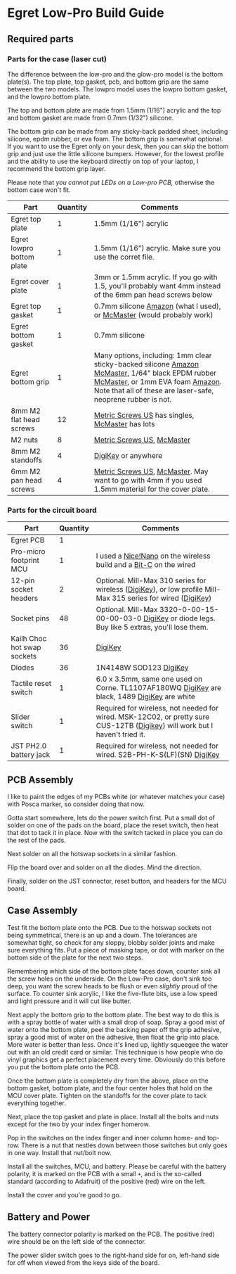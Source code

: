 # Egret Low-Pro Build Guide

## Required parts

### Parts for the case (laser cut)

The difference between the low-pro and the glow-pro model is the bottom plate(s). The top plate, top gasket, pcb, and bottom grip are the same between the two models. The lowpro model uses the lowpro bottom gasket, and the lowpro bottom plate.

The top and bottom plate are made from 1.5mm (1/16") acrylic and the top and bottom gasket are made from 0.7mm (1/32") silicone.

The bottom grip can be made from any sticky-back padded sheet, including silicone, epdm rubber, or eva foam. The bottom grip is somewhat optional. If you want to use the Egret only on your desk, then you can skip the bottom grip and just use the little silicone bumpers. However, for the lowest profile and the ability to use the keyboard directly on top of your laptop, I recommend the bottom grip layer.

Please note that *you cannot put LEDs on a Low-pro PCB,* otherwise the bottom case won't fit.

| Part                      | Quantity | Comments                                                     |
| ------------------------- | -------- | ------------------------------------------------------------ |
| Egret top plate           | 1        | 1.5mm (1/16") acrylic                                        |
| Egret lowpro bottom plate | 1        | 1.5mm (1/16") acrylic. Make sure you use the corret file.    |
| Egret cover plate         | 1        | 3mm or 1.5mm acrylic. If you go with 1.5, you'll probably want 4mm instead of the 6mm pan head screws below |
| Egret top gasket          | 1        | 0.7mm silicone [Amazon](https://www.amazon.com/gp/product/B088LKLSTG/) (what I used), or [McMaster](https://www.mcmaster.com/86465K21) (would probably work) |
| Egret bottom gasket       | 1        | 0.7mm silicone                                               |
| Egret bottom grip         | 1        | Many options, including: 1mm clear sticky-backed silicone [Amazon](https://www.amazon.com/dp/B01N311P9D) [McMaster](https://www.mcmaster.com/86465K34/), 1/64" black EPDM rubber [McMaster](https://www.mcmaster.com/8610K102), or 1mm EVA foam [Amazon](https://www.amazon.com/dp/B07T5L7756/). Note that all of these are laser-safe, neoprene rubber is not. |
| 8mm M2 flat head screws   | 12       | [Metric Screws US](https://www.metricscrews.us/index.php?main_page=product_info&cPath=98_5_30&products_id=53&zenid=ehth7nvdt09u23fh2sd1oqksk7) has singles, [McMaster](https://www.mcmaster.com/92010A004) has lots |
| M2 nuts                   | 8        | [Metric Screws US](https://www.metricscrews.us/index.php?main_page=product_info&cPath=81_89&products_id=271&zenid=ehth7nvdt09u23fh2sd1oqksk7), [McMaster](https://www.mcmaster.com/nuts/thread-size~m2/metric-18-8-stainless-steel-hex-nuts/) |
| 8mm M2 standoffs          | 4        | [DigiKey](https://www.digikey.com/en/products/detail/würth-elektronik/970080244/9488540) or anywhere |
| 6mm M2 pan head screws    | 4        | [Metric Screws US](https://www.metricscrews.us/index.php?main_page=product_info&cPath=98_5_28&products_id=45&zenid=ehth7nvdt09u23fh2sd1oqksk7), [McMaster](https://www.mcmaster.com/92000A013). May want to go with 4mm if you used 1.5mm material for the cover plate. |

### Parts for the circuit board

| Part                        | Quantity | Comments                                                     |
| --------------------------- | -------- | ------------------------------------------------------------ |
| Egret PCB                   | 1        |                                                              |
| Pro-micro footprint MCU     | 1        | I used a [Nice!Nano](https://nicekeyboards.com/nice-nano/) on the wireless build and a [Bit-C](https://nullbits.co/bit-c/) on the wired |
| 12-pin socket headers       | 2        | Optional. Mill-Max 310 series for wireless ([DigiKey](https://www.digikey.com/en/products/detail/mill-max-manufacturing-corp/310-43-112-41-001000/1212186?s=N4IgTCBcDaIMwEYAMBaALHFCFnQlSSyhIAugL5A)), or low profile Mill-Max 315 series for wired ([DigiKey](https://www.digikey.com/en/products/detail/mill-max-manufacturing-corp/315-43-112-41-003000/4455232?s=N4IgTCBcDaIMwEYCsBaALHFCFnQlADAXEQSALoC%2BQA)) |
| Socket pins                 | 48       | Optional. Mill-Max 3320-0-00-15-00-00-03-0 [DigiKey](https://www.digikey.com/en/products/detail/mill-max-manufacturing-corp/3320-0-00-15-00-00-03-0/4147392?s=N4IgTCBcDaIMxzABgLSqagjAVje9caAOgC4gC6AvkA) or diode legs. Buy like 5 extras, you'll lose them. |
| Kailh Choc hot swap sockets | 36       | [DigiKey](https://www.digikey.com/en/products/detail/adafruit-industries-llc/5118/14671678) |
| Diodes                      | 36       | 1N4148W SOD123 [DigiKey](https://www.digikey.com/en/products/detail/smc-diode-solutions/1N4148W/6022450) |
| Tactile reset switch        | 1        | 6.0 x 3.5mm, same one used on Corne. TL1107AF180WQ [DigiKey](https://www.digikey.com/en/products/detail/e-switch/TL1107AF180WQ/378977?s=N4IgTCBcDaICoBkCMSAMB2AggMSQDlQHUBFEAXQF8g) are black, 1489 [DigiKey](https://www.digikey.com/en/products/detail/adafruit-industries-llc/1489/10670004) are white |
| Slider switch               | 1        | Required for wireless, not needed for wired. MSK-12C02, or pretty sure CUS-12TB ([Digikey](https://www.digikey.com/en/products/detail/nidec-copal-electronics/CUS-12TB/1124222?s=N4IgTCBcDaIMYFcDOBaAjGALgIxAXQF8g)) will work but I haven't tried it. |
| JST PH2.0 battery jack      | 1        | Required for wireless, not needed for wired. S2B-PH-K-S(LF)(SN) [DigiKey](https://www.digikey.com/en/products/detail/jst-sales-america-inc/S2B-PH-K-S-LF-SN/926626) |

## PCB Assembly

I like to paint the edges of my PCBs white (or whatever matches your case) with Posca marker, so consider doing that now.

Gotta start somewhere, lets do the power switch first. Put a small dot of solder on one of the pads on the board, place the reset switch, then heat that dot to tack it in place. Now with the switch tacked in place you can do the rest of the pads.

Next solder on all the hotswap sockets in a similar fashion.

Flip the board over and solder on all the diodes. Mind the direction.

Finally, solder on the JST connector, reset button, and headers for the MCU board.

## Case Assembly

Test fit the bottom plate onto the PCB. Due to the hotswap sockets not being symmetrical, there is an up and a down. The tolerances are somewhat tight, so check for any sloppy, blobby solder joints and make sure everything fits. Put a piece of masking tape, or dot with marker on the bottom side of the plate for the next two steps.

Remembering which side of the bottom plate faces down, counter sink all the screw holes on the underside. On the Low-Pro case, don't sink too deep, you want the screw heads to be flush or even *slightly* proud of the surface. To counter sink acrylic, I like the five-flute bits, use a low speed and light pressure and it will cut like butter.

Next apply the bottom grip to the bottom plate. The best way to do this is with a spray bottle of water with a small drop of soap. Spray a good mist of water onto the bottom plate, peel the backing paper off the grip adhesive, spray a good mist of water on the adhesive, then float the grip into place. More water is better than less. Once it's lined up, lightly squeegee the water out with an old credit card or similar. This technique is how people who do vinyl graphics get a perfect placement every time. Obviously do this before you put the bottom plate onto the PCB.

Once the bottom plate is completely dry from the above, place on the bottom gasket, bottom plate, and the four center holes that hold on the MCU cover plate. Tighten on the standoffs for the cover plate to tack everything together.

Next, place the top gasket and plate in place. Install all the bolts and nuts except for the two by your index finger homerow.

Pop in the switches on the index finger and inner column home- and top-row. There is a nut that nestles down between those switches but only goes in one way. Install that nut/bolt now. 

Install all the switches, MCU, and battery. Please be careful with the battery polarity, it is marked on the PCB with a small  `+`, and is the so-called standard (according to Adafruit) of the positive (red) wire on the left. 

Install the cover and you're good to go.

## Battery and Power

The battery connector polarity is marked on the PCB. The positive (red) wire should be on the left side of the connector.

The power slider switch goes to the right-hand side for on, left-hand side for off when viewed from the keys side of the board.
